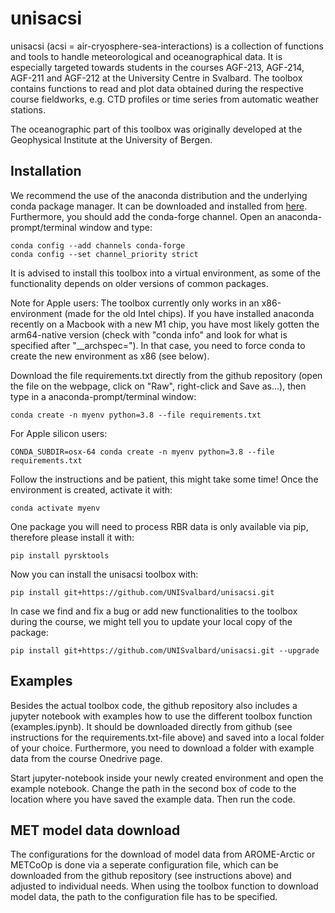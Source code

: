 # unisacsi

unisacsi (acsi = air-cryosphere-sea-interactions) is a collection of functions and tools to handle meteorological and oceanographical data. It is especially targeted towards students in the courses AGF-213, AGF-214, AGF-211 and AGF-212 at the University Centre in Svalbard. The toolbox contains functions to read and plot data obtained during the respective course fieldworks, e.g. CTD profiles or time series from automatic weather stations.

The oceanographic part of this toolbox was originally developed at the Geophysical Institute at the University of Bergen.


## Installation

We recommend the use of the anaconda distribution and the underlying conda package manager. It can be downloaded and installed from [here](https://www.anaconda.com/products/distribution). Furthermore, you should add the conda-forge channel. Open an anaconda-prompt/terminal window and type:
```
conda config --add channels conda-forge
conda config --set channel_priority strict
```
It is advised to install this toolbox into a virtual environment, as some of the functionality depends on older versions of common packages.

Note for Apple users: The toolbox currently only works in an x86-environment (made for the old Intel chips). If you have installed anaconda recently on a Macbook with a new M1 chip, you have most likely gotten the arm64-native version (check with "conda info" and look for what is specified after "__archspec="). In that case, you need to force conda to create the new environment as x86 (see below).

Download the file requirements.txt directly from the github repository (open the file on the webpage, click on "Raw", right-click and Save as...), then type in a anaconda-prompt/terminal window:
```
conda create -n myenv python=3.8 --file requirements.txt
```
For Apple silicon users:
```
CONDA_SUBDIR=osx-64 conda create -n myenv python=3.8 --file requirements.txt
```

Follow the instructions and be patient, this might take some time! Once the environment is created, activate it with:
```
conda activate myenv
```

One package you will need to process RBR data is only available via pip, therefore please install it with:
```
pip install pyrsktools
```

Now you can install the unisacsi toolbox with:
```
pip install git+https://github.com/UNISvalbard/unisacsi.git
```

In case we find and fix a bug or add new functionalities to the toolbox during the course, we might tell you to update your local copy of the package:
```
pip install git+https://github.com/UNISvalbard/unisacsi.git --upgrade
```

## Examples

Besides the actual toolbox code, the github repository also includes a jupyter notebook with examples how to use the different toolbox function (examples.ipynb). It should be downloaded directly from github (see instructions for the requirements.txt-file above) and saved into a local folder of your choice. Furthermore, you need to download a folder with example data from the course Onedrive page.

Start jupyter-notebook inside your newly created environment and open the example notebook. Change the path in the second box of code to the location where you have saved the example data. Then run the code.

## MET model data download

The configurations for the download of model data from AROME-Arctic or METCoOp is done via a seperate configuration file, which can be downloaded from the github repository (see instructions above) and adjusted to individual needs. When using the toolbox function to download model data, the path to the configuration file has to be specified.
